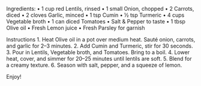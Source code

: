 Ingredients:
	•	1 cup red Lentils, rinsed
	•	1 small Onion, chopped
	•	2 Carrots, diced
	•	2 cloves Garlic, minced
	•	1 tsp Cumin
	•	½ tsp Turmeric
	•	4 cups Vegetable broth
	•	1 can diced Tomatoes
	•	Salt & Pepper to taste
	•	1 tbsp Olive oil
 	•	Fresh Lemon juice
	•	Fresh Parsley for garnish

Instructions
	1.	Heat Olive oil in a pot over medium heat. Sauté onion, carrots, and garlic for 2–3 minutes.
	2.	Add Cumin and Turmeric, stir for 30 seconds.
	3.	Pour in Lentils, Vegetable broth, and Tomatoes. Bring to a boil.
	4.	Lower heat, cover, and simmer for 20–25 minutes until lentils are soft.
	5.	Blend for a creamy texture.
	6.	Season with salt, pepper, and a squeeze of lemon.

 Enjoy!
